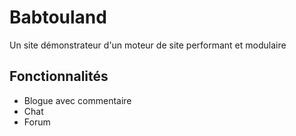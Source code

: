 # Babtouland
Un site démonstrateur d'un moteur de site performant et modulaire

## Fonctionnalités
* Blogue avec commentaire
* Chat
* Forum

